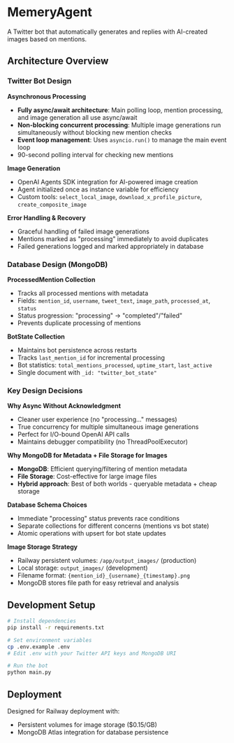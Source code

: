 # MemeryAgent

A Twitter bot that automatically generates and replies with AI-created images based on mentions.

## Architecture Overview

### Twitter Bot Design

**Asynchronous Processing**
- **Fully async/await architecture**: Main polling loop, mention processing, and image generation all use async/await
- **Non-blocking concurrent processing**: Multiple image generations run simultaneously without blocking new mention checks
- **Event loop management**: Uses `asyncio.run()` to manage the main event loop
- 90-second polling interval for checking new mentions

**Image Generation**
- OpenAI Agents SDK integration for AI-powered image creation
- Agent initialized once as instance variable for efficiency
- Custom tools: `select_local_image`, `download_x_profile_picture`, `create_composite_image`

**Error Handling & Recovery**
- Graceful handling of failed image generations
- Mentions marked as "processing" immediately to avoid duplicates
- Failed generations logged and marked appropriately in database

### Database Design (MongoDB)

**ProcessedMention Collection**
- Tracks all processed mentions with metadata
- Fields: `mention_id`, `username`, `tweet_text`, `image_path`, `processed_at`, `status`
- Status progression: "processing" → "completed"/"failed"
- Prevents duplicate processing of mentions

**BotState Collection**
- Maintains bot persistence across restarts
- Tracks `last_mention_id` for incremental processing
- Bot statistics: `total_mentions_processed`, `uptime_start`, `last_active`
- Single document with `_id: "twitter_bot_state"`

### Key Design Decisions

**Why Async Without Acknowledgment**
- Cleaner user experience (no "processing..." messages)
- True concurrency for multiple simultaneous image generations
- Perfect for I/O-bound OpenAI API calls
- Maintains debugger compatibility (no ThreadPoolExecutor)

**Why MongoDB for Metadata + File Storage for Images**
- **MongoDB**: Efficient querying/filtering of mention metadata
- **File Storage**: Cost-effective for large image files
- **Hybrid approach**: Best of both worlds - queryable metadata + cheap storage

**Database Schema Choices**
- Immediate "processing" status prevents race conditions
- Separate collections for different concerns (mentions vs bot state)
- Atomic operations with upsert for bot state updates

**Image Storage Strategy**
- Railway persistent volumes: `/app/output_images/` (production)
- Local storage: `output_images/` (development)
- Filename format: `{mention_id}_{username}_{timestamp}.png`
- MongoDB stores file path for easy retrieval and analysis

## Development Setup

```bash
# Install dependencies
pip install -r requirements.txt

# Set environment variables
cp .env.example .env
# Edit .env with your Twitter API keys and MongoDB URI

# Run the bot
python main.py
```

## Deployment

Designed for Railway deployment with:
- Persistent volumes for image storage ($0.15/GB)
- MongoDB Atlas integration for database persistence
